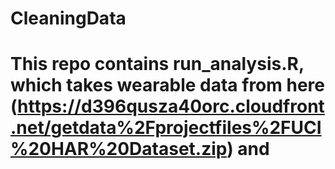 # CleaningData
# This repo contains run_analysis.R, which takes wearable data from here (https://d396qusza40orc.cloudfront.net/getdata%2Fprojectfiles%2FUCI%20HAR%20Dataset.zip) and 

